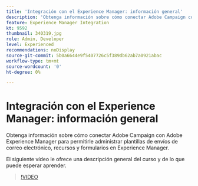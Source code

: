 ```yaml
---
title: 'Integración con el Experience Manager: información general'
description: 'Obtenga información sobre cómo conectar Adobe Campaign con Adobe Experience Manager para permitirle administrar plantillas de envíos de correo electrónico, recursos y formularios en Experience Manager. '
feature: Experience Manager Integration
kt: 9592
thumbnail: 340319.jpg
role: Admin, Developer
level: Experienced
recommendations: noDisplay
source-git-commit: 5b0a6644e9f5407726c5f389db62ab7a0921abac
workflow-type: tm+mt
source-wordcount: '0'
ht-degree: 0%

---
```


# Integración con el Experience Manager: información general

Obtenga información sobre cómo conectar Adobe Campaign con Adobe Experience Manager para permitirle administrar plantillas de envíos de correo electrónico, recursos y formularios en Experience Manager.

El siguiente vídeo le ofrece una descripción general del curso y de lo que puede esperar aprender.

>[!VIDEO](https://video.tv.adobe.com/v/340319?quality=12)
